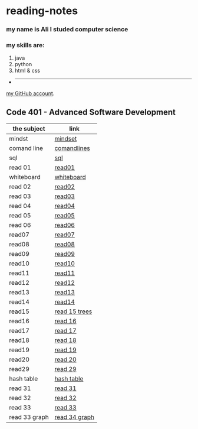 # reading-notes

### my name is Ali I studed computer science 
### my skills are:
1. java 
2. python 
3. html & css
*  ___
[my GitHub account](https://github.com/aliwalid96).




## Code 401 - Advanced Software Development


the subject| link |
---|---
mindst | [mindset](minset.md)|
 comand line | [comandlines](comandline.md) |
 sql | [sql](SQLPage.md)|
 read 01 | [read01](read01.md)|
 whiteboard | [whiteboard](https://github.com/aliwalid96/data-structures-and-algorithms/blob/main/README.md)|
read 02 | [read02](read02.md)|
read 03 | [read03](read03.md)|
read 04| [read04](read04.md)|
read 05| [read05](read05.md)|
read 06| [read06](read06.md)|
read07| [read07](read07.md)|
read08| [read08](read08.md)|
read09| [read09](read09.md)|
read10| [read10](read10.md)|
read11| [read11](read11.md)|
read12| [read12](read12.md)|
read13| [read13](read13.md)|
read14| [read14](read14.md)|
read15| [read 15 trees ](read15.md)|
read16| [read 16 ](read16.md)|
read17| [read 17 ](read17.md)|
read18| [read 18 ](read18.md)|
read19| [read 19 ](read19.md)|
read20| [read 20 ](read20.md)|
read29| [read 29 ](read29.md)|
hash table| [hash table ](read30.md)|
read 31| [read 31 ](read31.md)|
read 32| [read 32 ](read32.md)|
read 33| [read 33 ](read33.md)|
read 33 graph| [read 34 graph ](read34.md)|























 


